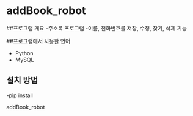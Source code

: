 # addBook_robot

##프로그램 개요
 -주소록 프로그램
 -이름, 전화번호를 저장, 수정, 찾기, 삭제 기능

##프로그램에서 사용한 언어
 - Python
 - MySQL

## 설치 방법
 -pip install 


addBook_robot
